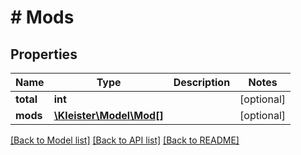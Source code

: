 # # Mods

## Properties

Name | Type | Description | Notes
------------ | ------------- | ------------- | -------------
**total** | **int** |  | [optional]
**mods** | [**\Kleister\Model\Mod[]**](Mod.md) |  | [optional]

[[Back to Model list]](../../README.md#models) [[Back to API list]](../../README.md#endpoints) [[Back to README]](../../README.md)
